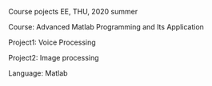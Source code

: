 Course pojects EE, THU, 2020 summer

Course: Advanced Matlab Programming and Its Application

Project1: Voice Processing

Project2: Image processing

Language: Matlab

